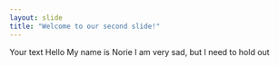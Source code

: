 ```yaml
---
layout: slide
title: "Welcome to our second slide!"
---
```

Your text
Hello My name is Norie
I am very sad, but I need to hold out